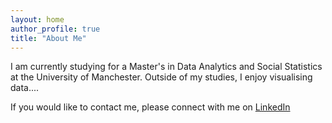```yaml
---
layout: home
author_profile: true
title: "About Me"
---
```


I am currently studying for a Master's in Data Analytics and Social Statistics at the University of Manchester. Outside of my studies, I enjoy visualising data....

If you would like to contact me, please connect with me on [LinkedIn](https://linkedin.com/in/roryhemsted)
